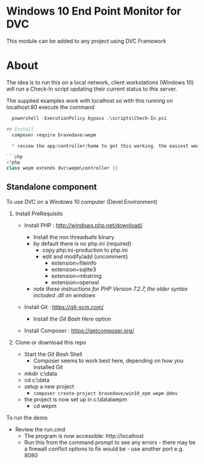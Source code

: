 # Windows 10 End Point Monitor for DVC

This module can be added to any project using DVC Framework

# About

The idea is to run this on a local network, client workstations (Windows 10)
will run a Check-In script updating their current status to this server.

The supplied examples work with localhost so with this running on localhost:80
execute the command
```powershell
  powershell -ExecutionPolicy bypass .\scripts\Check-In.ps1

## Install
  composer require bravedave/wepm

  * review the app/controller/home to get this working, the easiest would be to copy that file:

```php
<?php
class wepm extends dvc\wepm\controller {}

```

## Standalone component
To use DVC on a Windows 10 computer (Devel Environment)
1. Install PreRequisits
   * Install PHP : http://windows.php.net/download/
      * Install the non threadsafe binary
      * by default there is no php.ini (required)
        * copy php.ini-production to php.ini
        * edit and modify/add (uncomment)
          * extension=fileinfo
          * extension=sqlite3
          * extension=mbstring
          * extension=openssl
      * *note these instructions for PHP Version 7.2.7, the older syntax included .dll on windows*

   * Install Git : https://git-scm.com/
     * Install the *Git Bash Here* option
   * Install Composer : https://getcomposer.org/

1. Clone or download this repo
   * Start the *Git Bash* Shell
     * Composer seems to work best here, depending on how you installed Git
   * mkdir c:\data
   * cd c:\data
   * setup a new project
     * `composer create-project bravedave/win10_epm wepm @dev`
   * the project is now set up in c:\data\wepm
     * cd wepm

To run the demo
   * Review the run.cmd
     * The program is now accessible: http://localhost
     * Run this from the command prompt to see any errors - there may be a firewall
       conflict options to fix would be - use another port e.g. 8080
